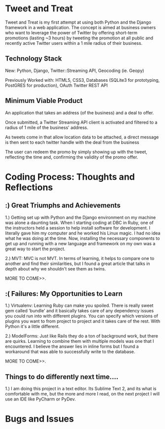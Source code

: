 # Tweet and Treat

Tweet and Treat is my first attempt at using both Python and the Django framework in a web application.  The concept is aimed at business owners who want to leverage the power of Twitter by offering short-term promotions (lasting ~3 hours) by tweeting the promotion at all public and recently active Twitter users within a 1 mile radius of their business.

## Technology Stack

New: Python, Django, Twitter::Streaming API, Geocoding (ie. Geopy)

Previously Worked with: HTML5, CSS3, Databases (SQLite3 for prototyping, PostGRES for production), OAuth Twitter REST API

## Minimum Viable Product

An application that takes an address (of the business) and a deal to offer.  

Once submitted, a Twitter Streaming API client is activated and filtered to a radius of 1 mile of the business' address.

As tweets come in that allow location data to be attached, a direct message is then sent to each twitter handle with the deal from the business

The user can redeem the promo by simply showing up with the tweet, reflecting the time and, confirming the validity of the promo offer.

# Coding Process: Thoughts and Reflections

## :) Great Triumphs and Achievements

1.) Getting set up with Python and the Django environment on my machine was alone a daunting task.  When I starting coding at DBC in Ruby, one of the instructors held a session to help install software for development.  I literally gave him my computer and he worked his Linux magic.  I had no idea what he was doing at the time.  Now, installing the necessary components to get up and running with a new language and framework on my own was a great way to start the project.

2.) MVT: MVC is not MVT.  In terms of learning, it helps to compare one to another and find their similarities, but I found a great article that talks in depth about why we shouldn't see them as twins.

MORE TO COME>>.

## :( Failures: My Opportunities to Learn

1.) Virtualenv:  Learning Ruby can make you spoiled.  There is really sweet gem called 'bundle' and it basically takes care of any dependency issues you could run into with different plugins.  You can specify which versions of plugins you want to from project to project and it takes care of the rest.  With Python it's a little different.

2.) ModelForms: Just like Rails they do a ton of background work, but there are quirks.  Learning to combine them with multiple models was one that I encountered.  I believe the answer lies in inline forms but I found a workaround that was able to successfully write to the database.  

MORE TO COME>>.

## Things to do differently next time....

1.) I am doing this project in a text editor.  Its Sublime Text 2, and its what is comfortable with me, but the more and more I read, on the next project I will use an IDE like PyCharm or PyDev.

# Bugs and Issues
